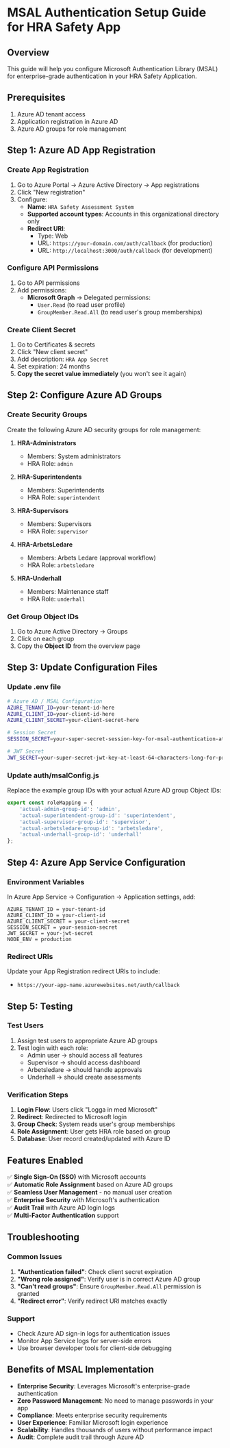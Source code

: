 # MSAL Authentication Setup Guide for HRA Safety App

## Overview
This guide will help you configure Microsoft Authentication Library (MSAL) for enterprise-grade authentication in your HRA Safety Application.

## Prerequisites
1. Azure AD tenant access
2. Application registration in Azure AD
3. Azure AD groups for role management

## Step 1: Azure AD App Registration

### Create App Registration
1. Go to Azure Portal → Azure Active Directory → App registrations
2. Click "New registration"
3. Configure:
   - **Name**: `HRA Safety Assessment System`
   - **Supported account types**: Accounts in this organizational directory only
   - **Redirect URI**: 
     - Type: Web
     - URL: `https://your-domain.com/auth/callback` (for production)
     - URL: `http://localhost:3000/auth/callback` (for development)

### Configure API Permissions
1. Go to API permissions
2. Add permissions:
   - **Microsoft Graph** → Delegated permissions:
     - `User.Read` (to read user profile)
     - `GroupMember.Read.All` (to read user's group memberships)

### Create Client Secret
1. Go to Certificates & secrets
2. Click "New client secret"
3. Add description: `HRA App Secret`
4. Set expiration: 24 months
5. **Copy the secret value immediately** (you won't see it again)

## Step 2: Configure Azure AD Groups

### Create Security Groups
Create the following Azure AD security groups for role management:

1. **HRA-Administrators**
   - Members: System administrators
   - HRA Role: `admin`

2. **HRA-Superintendents**
   - Members: Superintendents
   - HRA Role: `superintendent`

3. **HRA-Supervisors**
   - Members: Supervisors
   - HRA Role: `supervisor`

4. **HRA-ArbetsLedare**
   - Members: Arbets Ledare (approval workflow)
   - HRA Role: `arbetsledare`

5. **HRA-Underhall**
   - Members: Maintenance staff
   - HRA Role: `underhall`

### Get Group Object IDs
1. Go to Azure Active Directory → Groups
2. Click on each group
3. Copy the **Object ID** from the overview page

## Step 3: Update Configuration Files

### Update .env file
```bash
# Azure AD / MSAL Configuration
AZURE_TENANT_ID=your-tenant-id-here
AZURE_CLIENT_ID=your-client-id-here
AZURE_CLIENT_SECRET=your-client-secret-here

# Session Secret
SESSION_SECRET=your-super-secret-session-key-for-msal-authentication-at-least-32-chars

# JWT Secret
JWT_SECRET=your-super-secret-jwt-key-at-least-64-characters-long-for-production-use
```

### Update auth/msalConfig.js
Replace the example group IDs with your actual Azure AD group Object IDs:

```javascript
export const roleMapping = {
    'actual-admin-group-id': 'admin',
    'actual-superintendent-group-id': 'superintendent',
    'actual-supervisor-group-id': 'supervisor',
    'actual-arbetsledare-group-id': 'arbetsledare',
    'actual-underhall-group-id': 'underhall'
};
```

## Step 4: Azure App Service Configuration

### Environment Variables
In Azure App Service → Configuration → Application settings, add:

```
AZURE_TENANT_ID = your-tenant-id
AZURE_CLIENT_ID = your-client-id
AZURE_CLIENT_SECRET = your-client-secret
SESSION_SECRET = your-session-secret
JWT_SECRET = your-jwt-secret
NODE_ENV = production
```

### Redirect URIs
Update your App Registration redirect URIs to include:
- `https://your-app-name.azurewebsites.net/auth/callback`

## Step 5: Testing

### Test Users
1. Assign test users to appropriate Azure AD groups
2. Test login with each role:
   - Admin user → should access all features
   - Supervisor → should access dashboard
   - Arbetsledare → should handle approvals
   - Underhall → should create assessments

### Verification Steps
1. **Login Flow**: Users click "Logga in med Microsoft"
2. **Redirect**: Redirected to Microsoft login
3. **Group Check**: System reads user's group memberships
4. **Role Assignment**: User gets HRA role based on group
5. **Database**: User record created/updated with Azure ID

## Features Enabled

✅ **Single Sign-On (SSO)** with Microsoft accounts  
✅ **Automatic Role Assignment** based on Azure AD groups  
✅ **Seamless User Management** - no manual user creation  
✅ **Enterprise Security** with Microsoft's authentication  
✅ **Audit Trail** with Azure AD login logs  
✅ **Multi-Factor Authentication** support  

## Troubleshooting

### Common Issues
1. **"Authentication failed"**: Check client secret expiration
2. **"Wrong role assigned"**: Verify user is in correct Azure AD group
3. **"Can't read groups"**: Ensure `GroupMember.Read.All` permission is granted
4. **"Redirect error"**: Verify redirect URI matches exactly

### Support
- Check Azure AD sign-in logs for authentication issues
- Monitor App Service logs for server-side errors
- Use browser developer tools for client-side debugging

## Benefits of MSAL Implementation

- **Enterprise Security**: Leverages Microsoft's enterprise-grade authentication
- **Zero Password Management**: No need to manage passwords in your app
- **Compliance**: Meets enterprise security requirements
- **User Experience**: Familiar Microsoft login experience
- **Scalability**: Handles thousands of users without performance impact
- **Audit**: Complete audit trail through Azure AD